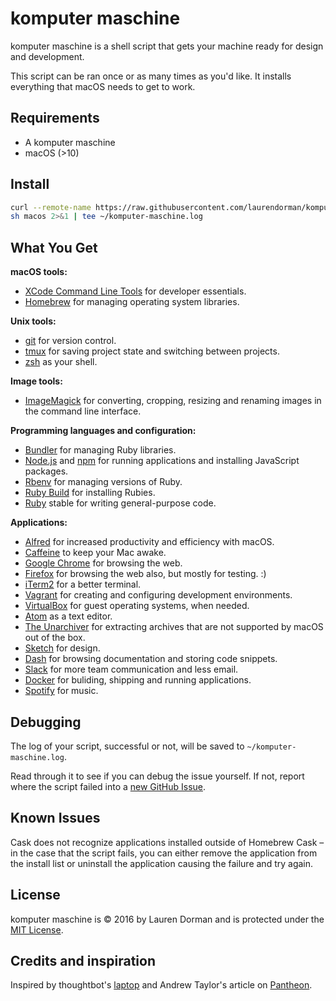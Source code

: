 komputer maschine
======

komputer maschine is a shell script that gets your machine ready for design and development.

This script can be ran once or as many times as you'd like. It installs everything that macOS needs to get to work.

## Requirements

* A komputer maschine
* macOS (>10)

## Install

```sh
curl --remote-name https://raw.githubusercontent.com/laurendorman/komputer-maschine/master/macos
sh macos 2>&1 | tee ~/komputer-maschine.log
```

## What You Get

**macOS tools:**

* [XCode Command Line Tools](https://developer.apple.com/xcode/downloads/) for developer essentials.
* [Homebrew](http://brew.sh/) for managing operating system libraries.

**Unix tools:**

* [git](https://git-scm.com/) for version control.
* [tmux](http://tmux.github.io/) for saving project state and switching between projects.
* [zsh](http://www.zsh.org/) as your shell.

**Image tools:**

* [ImageMagick](http://www.imagemagick.org/) for converting, cropping, resizing and renaming images in the command line interface.

**Programming languages and configuration:**

* [Bundler](http://bundler.io/) for managing Ruby libraries.
* [Node.js](http://nodejs.org/) and [npm](https://www.npmjs.org/) for running applications and installing JavaScript packages.
* [Rbenv](https://github.com/sstephenson/rbenv) for managing versions of Ruby.
* [Ruby Build](https://github.com/sstephenson/ruby-build) for installing Rubies.
* [Ruby](https://www.ruby-lang.org/en/) stable for writing general-purpose code.

**Applications:**

* [Alfred](https://www.alfredapp.com/) for increased productivity and efficiency with macOS.
* [Caffeine](http://lightheadsw.com/caffeine/) to keep your Mac awake.
* [Google Chrome](https://www.google.com/chrome/) for browsing the web.
* [Firefox](https://www.mozilla.org/en-US/firefox/new/) for browsing the web also, but mostly for testing. :)
* [iTerm2](https://www.iterm2.com/) for a better terminal.
* [Vagrant](https://www.vagrantup.com/) for creating and configuring development environments.
* [VirtualBox](https://www.virtualbox.org/) for guest operating systems, when needed.
* [Atom](http://atom.io) as a text editor.
* [The Unarchiver](http://unarchiver.c3.cx/unarchiver) for extracting archives that are not supported by macOS out of the box.
* [Sketch](https://www.sketchapp.com/) for design.
* [Dash](https://kapeli.com/dash) for browsing documentation and storing code snippets.
* [Slack](https://slack.com/) for more team communication and less email.
* [Docker](https://www.docker.com/) for buliding, shipping and running applications.
* [Spotify](https://www.spotify.com/us/) for music.

## Debugging

The log of your script, successful or not, will be saved to `~/komputer-maschine.log`.

Read through it to see if you can debug the issue yourself.
If not, report where the script failed into a [new GitHub Issue](https://github.com/laurendorman/komputer-maschine/issues/new).

## Known Issues

Cask does not recognize applications installed outside of Homebrew Cask – in the case that the script fails, you can either remove the application from the install list or uninstall the application causing the failure and try again.

## License

komputer maschine is © 2016 by Lauren Dorman and is protected under the [MIT License].

[MIT License]: LICENSE

## Credits and inspiration

Inspired by thoughtbot's [laptop](https://github.com/thoughtbot/laptop/) and Andrew Taylor's article on [Pantheon](https://pantheon.io/blog/dev-setup-using-homebrew-os-x).
